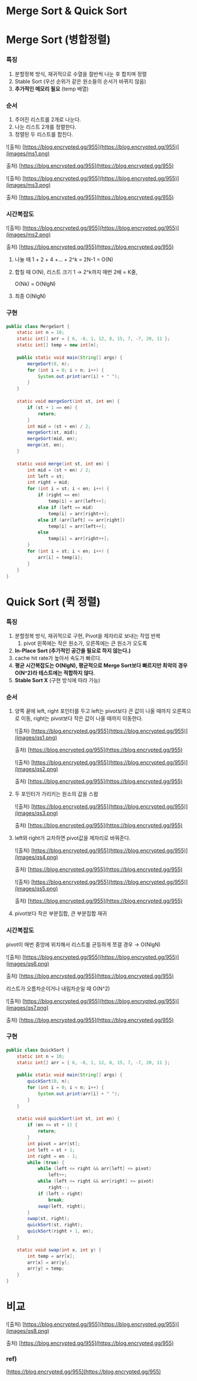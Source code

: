 # Merge Sort & Quick Sort

# Merge Sort (병합정렬)

### 특징

1. 분할정복 방식, 재귀적으로 수열을 절반씩 나눈 후 합치며 정렬
2. Stable Sort (우선 순위가 같은 원소들의 순서가 바뀌지 않음)
3. **추가적인 메모리 필요** (temp 배열)

### 순서

1. 주어진 리스트를 2개로 나눈다.
2. 나눈 리스트 2개를 정렬한다.
3. 정렬된 두 리스트를 합친다.

![출처) [https://blog.encrypted.gg/955](https://blog.encrypted.gg/955)](images/ms1.png)

출처) [https://blog.encrypted.gg/955](https://blog.encrypted.gg/955)

![출처) [https://blog.encrypted.gg/955](https://blog.encrypted.gg/955)](images/ms3.png)

출처) [https://blog.encrypted.gg/955](https://blog.encrypted.gg/955)

### 시간복잡도

![출처) [https://blog.encrypted.gg/955](https://blog.encrypted.gg/955)](images/ms2.png)

출처) [https://blog.encrypted.gg/955](https://blog.encrypted.gg/955)

1. 나눌 때 1 + 2 + 4 +… + 2^k = 2N-1 = O(N)
2. 합칠 때 O(N), 리스트 크기 1 → 2^k까지 매번 2배 = K줄, 
    
    O(Nk) = O(NlgN)
    
3. 최종 O(NlgN)

### 구현

```java
public class MergeSort {
	static int n = 10;
	static int[] arr = { 6, -8, 1, 12, 8, 15, 7, -7, 20, 11 };
	static int[] temp = new int[n];

	public static void main(String[] args) {
		mergeSort(0, n);
		for (int i = 0; i < n; i++) {
			System.out.print(arr[i] + " ");
		}
	}

	static void mergeSort(int st, int en) {
		if (st + 1 == en) {
			return;
		}
		int mid = (st + en) / 2;
		mergeSort(st, mid);
		mergeSort(mid, en);
		merge(st, en);
	}

	static void merge(int st, int en) {
		int mid = (st + en) / 2;
		int left = st;
		int right = mid;
		for (int i = st; i < en; i++) {
			if (right == en)
				temp[i] = arr[left++];
			else if (left == mid)
				temp[i] = arr[right++];
			else if (arr[left] <= arr[right])
				temp[i] = arr[left++];
			else
				temp[i] = arr[right++];
		}
		for (int i = st; i < en; i++) {
			arr[i] = temp[i];
		}
	}
}

```

# Quick Sort (퀵 정렬)

### 특징

1. 분할정복 방식, 재귀적으로 구현, Pivot을 제자리로 보내는 작업 반복
    1. pivot 왼쪽에는 작은 원소가, 오른쪽에는 큰 원소가 오도록
2. **In-Place Sort (추가적인 공간을 필요로 하지 않는다.)**
3. cache hit rate가 높아서 속도가 빠르다.
4. **평균 시간복잡도는 O(NlgN), 평균적으로 Merge Sort보다 빠르지만 최악의 경우 O(N^2)라 테스트에는 적합하지 않다.**
5. **Stable Sort X** (구현 방식에 따라 가능)

### 순서

1. 양쪽 끝에 left, right 포인터를 두고 left는 pivot보다 큰 값이 나올 때까지 오른쪽으로 이동, right는 pivot보다 작은 값이 나올 때까지 이동한다.
    
    ![출처) [https://blog.encrypted.gg/955](https://blog.encrypted.gg/955)](images/qs1.png)
    
    출처) [https://blog.encrypted.gg/955](https://blog.encrypted.gg/955)
    
    ![출처) [https://blog.encrypted.gg/955](https://blog.encrypted.gg/955)](images/qs2.png)
    
    출처) [https://blog.encrypted.gg/955](https://blog.encrypted.gg/955)
    
2. 두 포인터가 가리키는 원소의 값을 스왑
    
    ![출처) [https://blog.encrypted.gg/955](https://blog.encrypted.gg/955)](images/qs3.png)
    
    출처) [https://blog.encrypted.gg/955](https://blog.encrypted.gg/955)
    
3. left와 right가 교차하면 pivot값을 제자리로 바꿔준다.
    
    ![출처) [https://blog.encrypted.gg/955](https://blog.encrypted.gg/955)](images/qs4.png)
    
    출처) [https://blog.encrypted.gg/955](https://blog.encrypted.gg/955)
    
    ![출처) [https://blog.encrypted.gg/955](https://blog.encrypted.gg/955)](images/qs5.png)
    
    출처) [https://blog.encrypted.gg/955](https://blog.encrypted.gg/955)
    
4. pivot보다 작은 부분집합, 큰 부분집합 재귀

### 시간복잡도

pivot이 매번 중앙에 위치해서 리스트를 균등하게 쪼갤 경우 → O(NlgN)

![출처) [https://blog.encrypted.gg/955](https://blog.encrypted.gg/955)](images/qs6.png)

출처) [https://blog.encrypted.gg/955](https://blog.encrypted.gg/955)

리스트가 오름차순이거나 내림차순일 때 O(N^2)

![출처) [https://blog.encrypted.gg/955](https://blog.encrypted.gg/955)](images/qs7.png)

출처) [https://blog.encrypted.gg/955](https://blog.encrypted.gg/955)

### 구현

```java
public class QuickSort {
	static int n = 10;
	static int[] arr = { 6, -8, 1, 12, 8, 15, 7, -7, 20, 11 };

	public static void main(String[] args) {
		quickSort(0, n);
		for (int i = 0; i < n; i++) {
			System.out.print(arr[i] + " ");
		}
	}

	static void quickSort(int st, int en) {
		if (en <= st + 1) {
			return;
		}
		int pivot = arr[st];
		int left = st + 1;
		int right = en - 1;
		while (true) {
			while (left <= right && arr[left] <= pivot)
				left++;
			while (left <= right && arr[right] >= pivot)
				right--;
			if (left > right)
				break;
			swap(left, right);
		}
		swap(st, right);
		quickSort(st, right);
		quickSort(right + 1, en);
	}

	static void swap(int x, int y) {
		int temp = arr[x];
		arr[x] = arr[y];
		arr[y] = temp;
	}
}
```

# 비교

![출처) [https://blog.encrypted.gg/955](https://blog.encrypted.gg/955)](images/qs8.png)

출처) [https://blog.encrypted.gg/955](https://blog.encrypted.gg/955)

### ref)

[https://blog.encrypted.gg/955](https://blog.encrypted.gg/955)